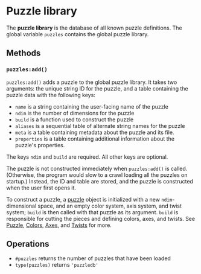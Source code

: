 # Puzzle library

The **puzzle library** is the database of all known puzzle definitions. The global variable `puzzles` contains the global puzzle library.

## Methods

### `puzzles:add()`

`puzzles:add()` adds a puzzle to the global puzzle library. It takes two arguments: the unique string ID for the puzzle, and a table containing the puzzle data with the following keys:

- `name` is a string containing the user-facing name of the puzzle
- `ndim` is the number of dimensions for the puzzle
- `build` is a function used to construct the puzzle
- `aliases` is a sequential table of alternate string names for the puzzle
- `meta` is a table containing metadata about the puzzle and its file.
- `properties` is a table containing additional information about the puzzle's properties.

The keys `ndim` and `build` are required. All other keys are optional.

The puzzle is not constructed immediately when `puzzles:add()` is called. (Otherwise, the program would slow to a crawl loading all the puzzles on startup.) Instead, the ID and table are stored, and the puzzle is constructed when the user first opens it.

To construct a puzzle, a [puzzle](puzzle-construction/puzzle.md) object is initialized with a new `ndim`-dimensional space, and an empty color system, axis system, and twist system; `build` is then called with that puzzle as its argument. `build` is responsible for cutting the pieces and defining colors, axes, and twists. See [Puzzle](puzzle-construction/puzzle.md), [Colors](puzzle-construction/colors.md), [Axes](puzzle-construction/axes.md), and [Twists](puzzle-construction/twists.md) for more.

## Operations

- `#puzzles` returns the number of puzzles that have been loaded
- `type(puzzles)` returns `'puzzledb'`
